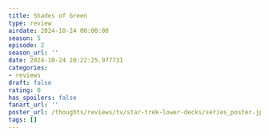 ```yaml
---
title: Shades of Green
type: review
airdate: 2024-10-24 00:00:00
season: 5
episode: 2
season_url: ''
date: 2024-10-24 20:22:25.977731
categories:
- reviews
draft: false
rating: 0
has_spoilers: false
fanart_url: ''
poster_url: /thoughts/reviews/tv/star-trek-lower-decks/series_poster.jpg
tags: []
---
```


